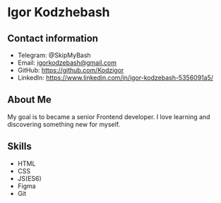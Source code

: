 ---
---

# Igor Kodzhebash

## Contact information

- Telegram: @SkipMyBash
- Email: igorkodzebash@gmail.com
- GitHub: https://github.com/Kodzigor
- LinkedIn: https://www.linkedin.com/in/igor-kodzebash-5356091a5/

## About Me

My goal is to became a senior Frontend developer. I love learning and discovering something new for myself.

## Skills

- HTML
- CSS
- JS(ES6)
- Figma
- Git
